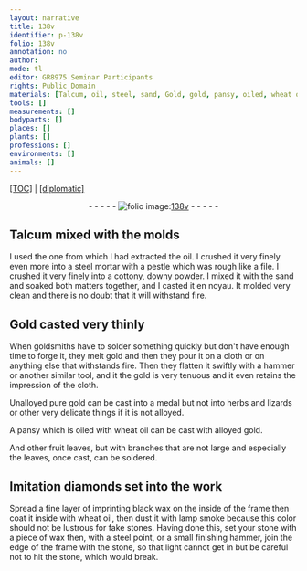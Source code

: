 ```yaml
---
layout: narrative
title: 138v
identifier: p-138v
folio: 138v
annotation: no
author:
mode: tl
editor: GR8975 Seminar Participants
rights: Public Domain
materials: [Talcum, oil, steel, sand, Gold, gold, pansy, oiled, wheat oil, leaves, diamonds set into the work, lamp smoke]
tools: []
measurements: []
bodyparts: []
places: []
plants: []
professions: []
environments: []
animals: []
---
```


<p><a href="{{ site.baseurl }}/translation/">[TOC]</a> | <a href="{{ site.baseurl }}/texts/p-138v_tc/" target="_blank">[diplomatic]</a></p><div class="folio" align="center">- - - - - <a href="http://gallica.bnf.fr/ark:/12148/btv1b10500001g/f282.item.r=" target="_blank"><img src="https://cu-mkp.github.io/2017-workshop-edition/assets/photo-icon.png" alt="folio image: " style="display:inline-block; margin-bottom:-3px;"/>138v</a> - - - - - </div>  
  

## <span class="m">Talcum</span> mixed with the molds

 
I used the one from which I had extracted the <span class="m">oil</span>. I crushed it very finely even more into a <span class="m">steel</span> mortar with a pestle which was rough like a file. I crushed it very finely into a cottony, downy powder. I mixed it with the <span class="m">sand</span> and soaked both matters together, and I casted it en noyau. It molded very clean and there is no doubt that it will withstand fire.
 
 
  

## <span class="m">Gold</span> casted very thinly

 
When goldsmiths have to solder something quickly but don't have enough time to forge it, they melt <span class="m">gold</span> and then they pour it on a cloth or on anything else that withstands fire. Then they flatten it swiftly with a hammer or another similar tool, and it the gold is very tenuous and it even retains the impression of the cloth.
 
Unalloyed pure <span class="m">gold</span> can be cast into a medal but not into herbs and lizards or other very delicate things if it is not alloyed.
 
A <span class="m">pansy</span> which is <span class="m">oiled</span> with <span class="m">wheat oil</span> can be cast with alloyed <span class="m">gold</span>.
 
And other fruit <span class="m">leaves</span>, but with branches that are not large and especially the leaves, once cast, can be soldered.
 
 
  

## Imitation <span class="m">diamonds set into the work</span>

 
Spread a fine layer of imprinting black wax on the inside of the frame then coat it inside with <span class="m">wheat oil</span>, then dust it with <span class="m">lamp smoke</span> because this color should not be lustrous for fake stones. Having done this, set your stone with a piece of wax then, with a steel point, or a small finishing hammer, join the edge of the frame with the stone, so that light cannot get in but be careful not to hit the stone, which would break.
 
